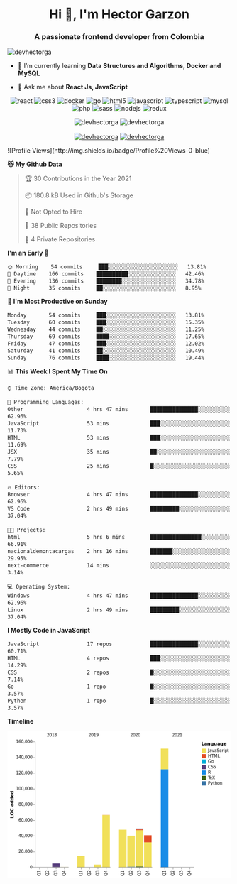 <h1 align="center">Hi 👋, I'm Hector Garzon</h1>
<h3 align="center">A passionate frontend developer from Colombia</h3>

<p align="left"> <img src="https://komarev.com/ghpvc/?username=devhectorga" alt="devhectorga" /> </p>

- 🌱 I’m currently learning **Data Structures and Algorithms, Docker and MySQL**

- 💬 Ask me about **React Js, JavaScript**

<p align="center"><img src="https://devicons.github.io/devicon/devicon.git/icons/react/react-original-wordmark.svg" alt="react" width="20" height="20"/> <img src="https://devicons.github.io/devicon/devicon.git/icons/css3/css3-original-wordmark.svg" alt="css3" width="20" height="20"/> <img src="https://devicons.github.io/devicon/devicon.git/icons/docker/docker-original-wordmark.svg" alt="docker" width="20" height="20"/> <img src="https://devicons.github.io/devicon/devicon.git/icons/go/go-original.svg" alt="go" width="20" height="20"/> <img src="https://devicons.github.io/devicon/devicon.git/icons/html5/html5-original-wordmark.svg" alt="html5" width="20" height="20"/> <img src="https://devicons.github.io/devicon/devicon.git/icons/javascript/javascript-original.svg" alt="javascript" width="20" height="20"/> <img src="https://devicons.github.io/devicon/devicon.git/icons/typescript/typescript-original.svg" alt="typescript" width="20" height="20"/> <img src="https://devicons.github.io/devicon/devicon.git/icons/mysql/mysql-original-wordmark.svg" alt="mysql" width="20" height="20"/> <img src="https://devicons.github.io/devicon/devicon.git/icons/php/php-original.svg" alt="php" width="20" height="20"/> <img src="https://devicons.github.io/devicon/devicon.git/icons/sass/sass-original.svg" alt="sass" width="20" height="20"/> <img src="https://devicons.github.io/devicon/devicon.git/icons/nodejs/nodejs-original-wordmark.svg" alt="nodejs" width="20" height="20"/> <img src="https://devicons.github.io/devicon/devicon.git/icons/redux/redux-original.svg" alt="redux" width="20" height="20"/></p><p align="center"> <img src="https://github-readme-stats.vercel.app/api?username=devhectorga&count_private=true&show_icons=true" alt="devhectorga" /> <img src="https://github-readme-stats.vercel.app/api/top-langs/?username=devhectorga&layout=compact" alt="devhectorga" /></p>

<p align="center">
<a href="https://twitter.com/devhectorga" target="blank"><img align="center" src="https://cdn.jsdelivr.net/npm/simple-icons@3.0.1/icons/twitter.svg" alt="devhectorga" height="20" width="20" /></a>
<a href="https://linkedin.com/in/devhectorga" target="blank"><img align="center" src="https://cdn.jsdelivr.net/npm/simple-icons@3.0.1/icons/linkedin.svg" alt="devhectorga" height="20" width="20" /></a>
</p>
<!--START_SECTION:waka-->
![Profile Views](http://img.shields.io/badge/Profile%20Views-0-blue)

**🐱 My Github Data** 

> 🏆 30 Contributions in the Year 2021
 > 
> 📦 180.8 kB Used in Github's Storage 
 > 
> 🚫 Not Opted to Hire
 > 
> 📜 38 Public Repositories 
 > 
> 🔑 4 Private Repositories  
 > 
**I'm an Early 🐤** 

```text
🌞 Morning    54 commits     ███░░░░░░░░░░░░░░░░░░░░░░   13.81% 
🌆 Daytime    166 commits    ██████████░░░░░░░░░░░░░░░   42.46% 
🌃 Evening    136 commits    ████████░░░░░░░░░░░░░░░░░   34.78% 
🌙 Night      35 commits     ██░░░░░░░░░░░░░░░░░░░░░░░   8.95%

```
📅 **I'm Most Productive on Sunday** 

```text
Monday       54 commits     ███░░░░░░░░░░░░░░░░░░░░░░   13.81% 
Tuesday      60 commits     ███░░░░░░░░░░░░░░░░░░░░░░   15.35% 
Wednesday    44 commits     ██░░░░░░░░░░░░░░░░░░░░░░░   11.25% 
Thursday     69 commits     ████░░░░░░░░░░░░░░░░░░░░░   17.65% 
Friday       47 commits     ███░░░░░░░░░░░░░░░░░░░░░░   12.02% 
Saturday     41 commits     ██░░░░░░░░░░░░░░░░░░░░░░░   10.49% 
Sunday       76 commits     ████░░░░░░░░░░░░░░░░░░░░░   19.44%

```


📊 **This Week I Spent My Time On** 

```text
⌚︎ Time Zone: America/Bogota

💬 Programming Languages: 
Other                    4 hrs 47 mins       ███████████████░░░░░░░░░░   62.96% 
JavaScript               53 mins             ███░░░░░░░░░░░░░░░░░░░░░░   11.73% 
HTML                     53 mins             ███░░░░░░░░░░░░░░░░░░░░░░   11.69% 
JSX                      35 mins             ██░░░░░░░░░░░░░░░░░░░░░░░   7.79% 
CSS                      25 mins             █░░░░░░░░░░░░░░░░░░░░░░░░   5.65%

🔥 Editors: 
Browser                  4 hrs 47 mins       ███████████████░░░░░░░░░░   62.96% 
VS Code                  2 hrs 49 mins       █████████░░░░░░░░░░░░░░░░   37.04%

🐱‍💻 Projects: 
html                     5 hrs 6 mins        ████████████████░░░░░░░░░   66.91% 
nacionaldemontacargas    2 hrs 16 mins       ███████░░░░░░░░░░░░░░░░░░   29.95% 
next-commerce            14 mins             ░░░░░░░░░░░░░░░░░░░░░░░░░   3.14%

💻 Operating System: 
Windows                  4 hrs 47 mins       ███████████████░░░░░░░░░░   62.96% 
Linux                    2 hrs 49 mins       █████████░░░░░░░░░░░░░░░░   37.04%

```

**I Mostly Code in JavaScript** 

```text
JavaScript               17 repos            ███████████████░░░░░░░░░░   60.71% 
HTML                     4 repos             ███░░░░░░░░░░░░░░░░░░░░░░   14.29% 
CSS                      2 repos             █░░░░░░░░░░░░░░░░░░░░░░░░   7.14% 
Go                       1 repo              █░░░░░░░░░░░░░░░░░░░░░░░░   3.57% 
Python                   1 repo              █░░░░░░░░░░░░░░░░░░░░░░░░   3.57%

```


**Timeline**

![Chart not found](https://raw.githubusercontent.com/devHectorGa/devHectorGa/master/charts/bar_graph.png) 


<!--END_SECTION:waka-->
